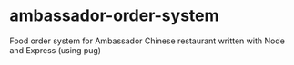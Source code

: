 # ambassador-order-system
Food order system for Ambassador Chinese restaurant written with Node and Express (using pug)

